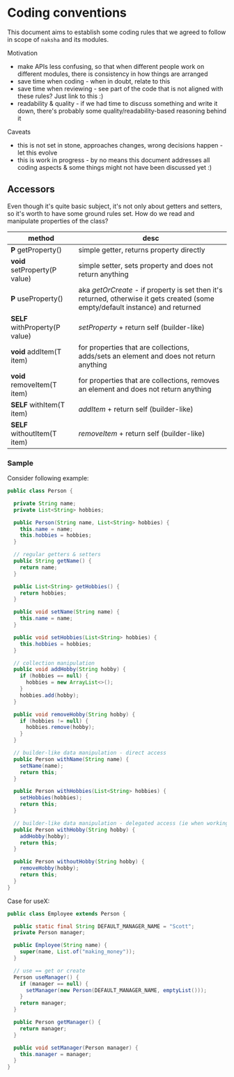 # Coding conventions

This document aims to establish some coding rules that we agreed to follow in scope of `naksha` and
its modules.

Motivation

- make APIs less confusing, so that when different people work on different modules, there is
  consistency in how things are arranged
- save time when coding - when in doubt, relate to this
- save time when reviewing - see part of the code that is not aligned with these rules? Just link to
  this :)
- readability & quality - if we had time to discuss something and write it down, there's probably
  some quality/readability-based reasoning behind it

Caveats

- this is not set in stone, approaches changes, wrong decisions happen - let this evolve
- this is work in progress - by no means this document addresses all coding aspects & some things
  might not have been discussed yet :)

## Accessors

Even though it's quite basic subject, it's not only about getters and setters, so it's worth to have
some ground rules set.
How do we read and manipulate properties of the class?

| method                         | desc                                                                                                                            |
|--------------------------------|---------------------------------------------------------------------------------------------------------------------------------|
| **P** getProperty()            | simple getter, returns property directly                                                                                        | 
| **void** setProperty(P value)  | simple setter, sets property and does not return anything                                                                       | 
| **P** useProperty()            | aka *getOrCreate* - if property is set then it's returned, otherwise it gets created (some empty/default instance) and returned | 
| **SELF** withProperty(P value) | *setProperty* + return self (builder-like)                                                                               | 
| **void** addItem(T item)       | for properties that are collections, adds/sets an element and does not return anything                                          | 
| **void** removeItem(T item)    | for properties that are collections, removes an element and does not return anything                                            |
| **SELF** withItem(T item)      | *addItem*  + return self (builder-like)                                                                                         | 
| **SELF** withoutItem(T item)   | *removeItem* +  return self (builder-like)                                                                                      | 

### Sample

Consider following example:

```java
public class Person {

  private String name;
  private List<String> hobbies;

  public Person(String name, List<String> hobbies) {
    this.name = name;
    this.hobbies = hobbies;
  }

  // regular getters & setters
  public String getName() {
    return name;
  }

  public List<String> getHobbies() {
    return hobbies;
  }

  public void setName(String name) {
    this.name = name;
  }

  public void setHobbies(List<String> hobbies) {
    this.hobbies = hobbies;
  }

  // collection manipulation
  public void addHobby(String hobby) {
    if (hobbies == null) {
      hobbies = new ArrayList<>();
    }
    hobbies.add(hobby);
  }

  public void removeHobby(String hobby) {
    if (hobbies != null) {
      hobbies.remove(hobby);
    }
  }

  // builder-like data manipulation - direct access
  public Person withName(String name) {
    setName(name);
    return this;
  }

  public Person withHobbies(List<String> hobbies) {
    setHobbies(hobbies);
    return this;
  }

  // builder-like data manipulation - delegated access (ie when working with collections)
  public Person withHobby(String hobby) {
    addHobby(hobby);
    return this;
  }

  public Person withoutHobby(String hobby) {
    removeHobby(hobby);
    return this;
  }
}
```

Case for useX:

```java
public class Employee extends Person {

  public static final String DEFAULT_MANAGER_NAME = "Scott";
  private Person manager;

  public Employee(String name) {
    super(name, List.of("making_money"));
  }

  // use == get or create
  Person useManager() {
    if (manager == null) {
      setManager(new Person(DEFAULT_MANAGER_NAME, emptyList()));
    }
    return manager;
  }

  public Person getManager() {
    return manager;
  }

  public void setManager(Person manager) {
    this.manager = manager;
  }
}
```

